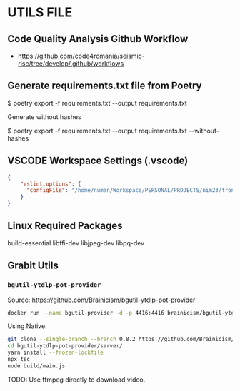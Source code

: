 # UTILS FILE

## Code Quality Analysis Github Workflow

* <https://github.com/code4romania/seismic-risc/tree/develop/.github/workflows>

## Generate requirements.txt file from Poetry

 $ poetry export -f requirements.txt --output requirements.txt

 Generate without hashes

 $ poetry export -f requirements.txt --output requirements.txt --without-hashes

## VSCODE Workspace Settings (.vscode)

```json
{
    "eslint.options": {
      "configFile": "/home/numan/Workspace/PERSONAL/PROJECTS/nim23/frontend/.eslintrc.json"
    }
}

```

## Linux Required Packages

build-essential libffi-dev libjpeg-dev libpq-dev


## Grabit Utils

### `bgutil-ytdlp-pot-provider`

Source: <https://github.com/Brainicism/bgutil-ytdlp-pot-provider>

```bash
docker run --name bgutil-provider -d -p 4416:4416 brainicism/bgutil-ytdlp-pot-provider
```

Using Native:

```bash
git clone --single-branch --branch 0.8.2 https://github.com/Brainicism/bgutil-ytdlp-pot-provider.git
cd bgutil-ytdlp-pot-provider/server/
yarn install --frozen-lockfile
npx tsc
node build/main.js
```

TODO: Use ffmpeg directly to download video.